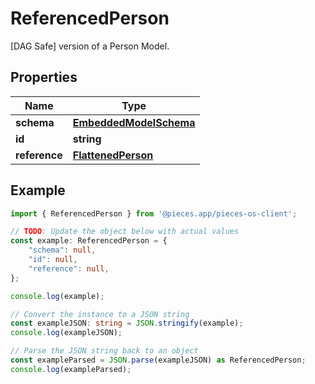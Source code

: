 
# ReferencedPerson

[DAG Safe] version of a Person Model. 

## Properties

Name | Type
------------ | -------------
**schema** | [**EmbeddedModelSchema**](EmbeddedModelSchema)
**id** | **string**
**reference** | [**FlattenedPerson**](FlattenedPerson)

## Example

```typescript
import { ReferencedPerson } from '@pieces.app/pieces-os-client';

// TODO: Update the object below with actual values
const example: ReferencedPerson = {
    "schema": null,
    "id": null,
    "reference": null,
};

console.log(example);

// Convert the instance to a JSON string
const exampleJSON: string = JSON.stringify(example);
console.log(exampleJSON);

// Parse the JSON string back to an object
const exampleParsed = JSON.parse(exampleJSON) as ReferencedPerson;
console.log(exampleParsed);
```


